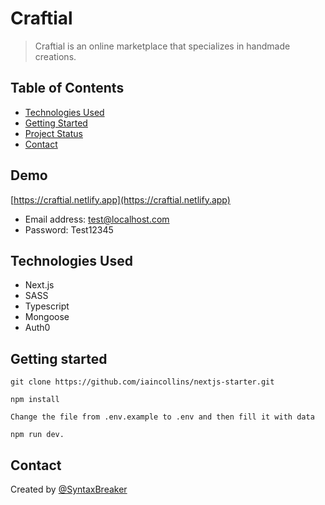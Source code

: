 # Craftial

> Craftial is an online marketplace that specializes in handmade creations.

## Table of Contents

- [Technologies Used](#technologies-used)
- [Getting Started](#getting-started)
- [Project Status](#project-status)
- [Contact](#contact)

## Demo

[https://craftial.netlify.app](https://craftial.netlify.app)

- Email address: test@localhost.com
- Password: Test12345

## Technologies Used

- Next.js
- SASS
- Typescript
- Mongoose
- Auth0

## Getting started

`git clone https://github.com/iaincollins/nextjs-starter.git`

`npm install`

`Change the file from .env.example to .env and then fill it with data`

`npm run dev.`

## Contact

Created by [@SyntaxBreaker](https://github.com/SyntaxBreaker)
